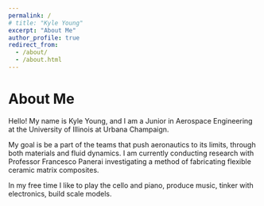 ```yaml
---
permalink: /
# title: "Kyle Young"
excerpt: "About Me"
author_profile: true
redirect_from: 
  - /about/
  - /about.html
---
```


About Me
======
Hello! My name is Kyle Young, and I am a Junior in Aerospace Engineering at the University of Illinois at Urbana Champaign. 

My goal is be a part of the teams that push aeronautics to its limits, through both materials and fluid dynamics. I am currently conducting research with Professor Francesco  Panerai investigating a method of fabricating flexible ceramic matrix composites. 

In my free time I like to play the cello and piano, produce music, tinker with electronics, build scale models. 

